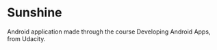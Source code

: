Sunshine
========

Android application made through the course Developing Android Apps, from Udacity.
